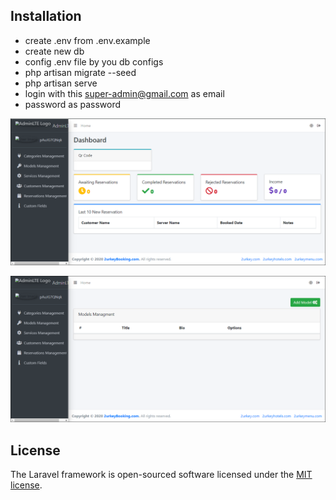 
## Installation
 - create .env from .env.example
 - create new db
 - config .env file by you db configs
 - php artisan migrate --seed
 - php artisan serve
 - login with this super-admin@gmail.com as email
 - password as password

![admin-panel-booking-system-laravel](fire-admin-panel.PNG)


![add-model](fire-add-model.PNG)

## License

The Laravel framework is open-sourced software licensed under the [MIT license](https://opensource.org/licenses/MIT).
